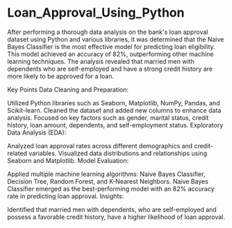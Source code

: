 # Loan_Approval_Using_Python

After performing a thorough data analysis on the bank's loan approval dataset using Python and various libraries, it was determined that the Naive Bayes Classifier is the most effective model for predicting loan eligibility. This model achieved an accuracy of 82%, outperforming other machine learning techniques. The analysis revealed that married men with dependents who are self-employed and have a strong credit history are more likely to be approved for a loan.

Key Points
Data Cleaning and Preparation:

Utilized Python libraries such as Seaborn, Matplotlib, NumPy, Pandas, and Scikit-learn.
Cleaned the dataset and added new columns to enhance data analysis.
Focused on key factors such as gender, marital status, credit history, loan amount, dependents, and self-employment status.
Exploratory Data Analysis (EDA):

Analyzed loan approval rates across different demographics and credit-related variables.
Visualized data distributions and relationships using Seaborn and Matplotlib.
Model Evaluation:

Applied multiple machine learning algorithms: Naive Bayes Classifier, Decision Tree, Random Forest, and K-Nearest Neighbors.
Naive Bayes Classifier emerged as the best-performing model with an 82% accuracy rate in predicting loan approval.
Insights:

Identified that married men with dependents, who are self-employed and possess a favorable credit history, have a higher likelihood of loan approval.
